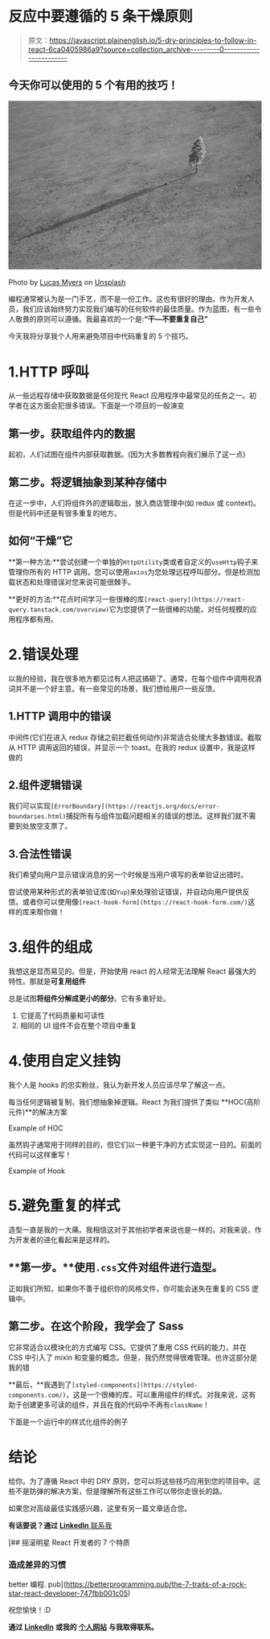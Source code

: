 # 反应中要遵循的 5 条干燥原则

> 原文：<https://javascript.plainenglish.io/5-dry-principles-to-follow-in-react-6ca0405986a9?source=collection_archive---------0----------------------->

## 今天你可以使用的 5 个有用的技巧！

![](img/4c9bb7dbf292ad1d02731d9154caa675.png)

Photo by [Lucas Myers](https://unsplash.com/@unthunk?utm_source=unsplash&utm_medium=referral&utm_content=creditCopyText) on [Unsplash](https://unsplash.com/s/photos/dry?utm_source=unsplash&utm_medium=referral&utm_content=creditCopyText)

编程通常被认为是一门手艺，而不是一份工作。这也有很好的理由。作为开发人员，我们应该始终努力实现我们编写的任何软件的最佳质量。作为蓝图，有一些令人敬畏的原则可以遵循。我最喜欢的一个是:**“干—不要重复自己”**

今天我将分享我个人用来避免项目中代码重复的 5 个技巧。

# 1.HTTP 呼叫

从一些远程存储中获取数据是任何现代 React 应用程序中最常见的任务之一。初学者在这方面会犯很多错误。下面是一个项目的一般演变

## **第一步。获取组件**内的数据

起初，人们试图在组件内部获取数据。(因为大多数教程向我们展示了这一点)

## **第二步。将逻辑抽象到某种存储中**

在这一步中，人们将组件外的逻辑取出，放入商店管理中(如 redux 或 context)。但是代码中还是有很多重复的地方。

## **如何“干燥”它**

**第一种方法:**尝试创建一个单独的`HttpUtility`类或者自定义的`useHttp`钩子来管理你所有的 HTTP 调用。您可以使用`axios`为您处理远程呼叫部分。但是检测加载状态和处理错误对您来说可能很棘手。

**更好的方法:**花点时间学习一些很棒的库`[react-query](https://react-query.tanstack.com/overview)`它为您提供了一些很棒的功能，对任何规模的应用程序都有用。

# 2.错误处理

以我的经验，我在很多地方都见过有人把这搞砸了。通常，在每个组件中调用祝酒词并不是一个好主意。有一些常见的场景，我们想给用户一些反馈。

## 1.HTTP 调用中的错误

中间件(它们在进入 redux 存储之前拦截任何动作)非常适合处理大多数错误。截取从 HTTP 调用返回的错误，并显示一个 toast。在我的 redux 设置中，我是这样做的

## 2.组件逻辑错误

我们可以实现`[ErrorBoundary](https://reactjs.org/docs/error-boundaries.html)`捕捉所有与组件加载问题相关的错误的想法。这样我们就不需要到处放空支票了。

## 3.合法性错误

我们希望向用户显示错误消息的另一个时候是当用户填写的表单验证出错时。

尝试使用某种形式的表单验证库(如`Yup`)来处理验证错误，并自动向用户提供反馈。或者你可以使用像`[react-hook-form](https://react-hook-form.com/)`这样的库来帮你做！

# 3.组件的组成

我想这是显而易见的。但是，开始使用 react 的人经常无法理解 React 最强大的特性。那就是**可复用组件**

总是试图**将组件分解成更小的部分**。它有多重好处。

1.  它提高了代码质量和可读性
2.  相同的 UI 组件不会在整个项目中重复

# 4.使用自定义挂钩

我个人是 hooks 的忠实粉丝，我认为新开发人员应该尽早了解这一点。

每当任何逻辑被复制，我们想抽象掉逻辑。React 为我们提供了类似 **HOC(高阶元件)**的解决方案

Example of HOC

虽然钩子通常用于同样的目的，但它们以一种更干净的方式实现这一目的。前面的代码可以这样重写！

Example of Hook

# 5.避免重复的样式

造型一直是我的一大痛。我相信这对于其他初学者来说也是一样的。对我来说，作为开发者的进化看起来是这样的。

## **第一步。**使用`.css`文件对组件进行造型。

正如我们所知，如果你不善于组织你的风格文件，你可能会迷失在重复的 CSS 逻辑中。

## **第二步。在这个阶段，我学会了 Sass**

它非常适合以模块化的方式编写 CSS。它提供了重用 CSS 代码的能力，并在 CSS 中引入了 mixin 和变量的概念。但是，我仍然觉得很难管理。也许这部分是我的错

**最后，**我遇到了`[styled-components](https://styled-components.com/)`，这是一个很棒的库，可以重用组件的样式。对我来说，这有助于创建更多可读的组件，并且在我的代码中不再有`className`！

下面是一个运行中的样式化组件的例子

# 结论

给你。为了遵循 React 中的 DRY 原则，您可以将这些技巧应用到您的项目中。这些不是防弹的解决方案，但是理解所有这些工作可以带你走很长的路。

如果您对高级最佳实践感兴趣，这里有另一篇文章适合您。

**有话要说？通过** [**LinkedIn** 联系我](https://www.linkedin.com/in/56faisal/)

[](https://betterprogramming.pub/the-7-traits-of-a-rock-star-react-developer-747fbb001c05) [## 摇滚明星 React 开发者的 7 个特质

### 造成差异的习惯

better 编程. pub](https://betterprogramming.pub/the-7-traits-of-a-rock-star-react-developer-747fbb001c05) 

祝您愉快！:D

**通过** [**LinkedIn**](https://www.linkedin.com/in/56faisal/) **或我的** [**个人网站**](https://www.mohammadfaisal.dev/) **与我取得联系。**